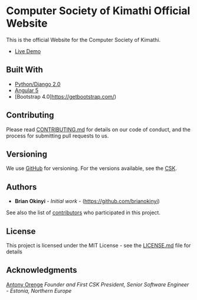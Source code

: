 # Computer Society of Kimathi Official Website

This is the official Website for the Computer Society of Kimathi.

* [Live Demo](https://www.csokimathi.club/)

## Built With
* [Python/Django 2.0](https://www.djangoproject.com/) 
* [Angular 5](https://angular.io/) 
* [Bootstrap 4.0]https://getbootstrap.com/) 


## Contributing

Please read [CONTRIBUTING.md](https://github.com/CSOK/csok.github.io/CONTRIBUTING.md) for details on our code of conduct, and the process for submitting pull requests to us.

## Versioning

We use [GitHub](http://semver.org/) for versioning. For the versions available, see the [CSK](https://github.com/CSOK/csok.github.io). 

## Authors

* **Brian Okinyi** - *Initial work* - (https://github.com/brianokinyi)

See also the list of [contributors](https://github.com/CSOK/csok.github.io/graphs/contributors) who participated in this project.

## License

This project is licensed under the MIT License - see the [LICENSE.md](LICENSE.md) file for details

## Acknowledgments
[Antony Orenge](https://www.antonyorenge.com/) *Founder and First CSK President, Senior Software Engineer - Estonia, Northern Europe*
